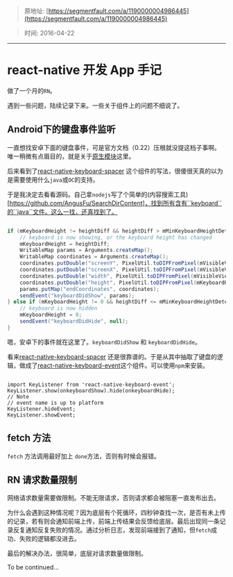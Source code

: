 > 原地址: [https://segmentfault.com/a/1190000004986445](https://segmentfault.com/a/1190000004986445)

> 时间: 2016-04-22

-------------

# react-native 开发 App 手记

做了一个月的``RN``。

遇到一些问题，陆续记录下来。一些关于组件上的问题不细说了。

## Android下的键盘事件监听

一直想找安卓下面的键盘事件，可是官方文档（0.22）压根就没提这档子事啊。唯一稍微有点眉目的，就是关于[原生模块](http://reactnative.cn/docs/0.22/native-modules-android.html#%E5%8F%91%E9%80%81%E4%BA%8B%E4%BB%B6%E5%88%B0javascript)这里。

后来看到了[react-native-keyboard-spacer](https://github.com/Andr3wHur5t/react-native-keyboard-spacer/blob/master/KeyboardSpacer.js) 这个组件的写法，很傻很天真的以为是需要使用什么``java``或``OC``的支持。

于是我决定去看看源码。自己拿``nodejs``写了个简单的(内容搜索工具)[https://github.com/AngusFu/SearchDirContent]，找到所有含有``keyboard``的``java``文件。这么一找，还真找到了。

```java

if (mKeyboardHeight != heightDiff && heightDiff > mMinKeyboardHeightDetected) {
    // keyboard is now showing, or the keyboard height has changed
    mKeyboardHeight = heightDiff;
    WritableMap params = Arguments.createMap();
    WritableMap coordinates = Arguments.createMap();
    coordinates.putDouble("screenY", PixelUtil.toDIPFromPixel(mVisibleViewArea.bottom));
    coordinates.putDouble("screenX", PixelUtil.toDIPFromPixel(mVisibleViewArea.left));
    coordinates.putDouble("width", PixelUtil.toDIPFromPixel(mVisibleViewArea.width()));
    coordinates.putDouble("height", PixelUtil.toDIPFromPixel(mKeyboardHeight));
    params.putMap("endCoordinates", coordinates);
    sendEvent("keyboardDidShow", params);
} else if (mKeyboardHeight != 0 && heightDiff <= mMinKeyboardHeightDetected) {
    // keyboard is now hidden
    mKeyboardHeight = 0;
    sendEvent("keyboardDidHide", null);
}

```

嗯，安卓下的事件就在这里了。``keyboardDidShow`` 和 ``keyboardDidHide``。

看来[react-native-keyboard-spacer](https://github.com/Andr3wHur5t/react-native-keyboard-spacer/blob/master/KeyboardSpacer.js) 还是很靠谱的。于是从其中抽取了键盘的逻辑，做成了[react-native-keyboard-event](https://github.com/AngusFu/react-native-keyboard-event)这个组件。可以使用``npm``来安装。

```

import KeyListener from 'react-native-keyboard-event';
KeyListener.show(onkeyboardShow).hide(onkeyboardHide);
// Note
// event name is up to platform
KeyListener.hideEvent;
KeyListener.showEvent;

```

## fetch 方法

``fetch`` 方法调用最好加上 ``done``方法，否则有时候会报错。

## RN 请求数量限制

网络请求数量需要做限制。不能无限请求，否则请求都会被阻塞一直发布出去。

为什么会遇到这种情况呢？因为底层有个死循环，四秒钟查找一次，是否有未上传的记录，若有则会通知前端上传，前端上传结果会反馈给底层。最后出现同一条记录反复通知反复失败的情况。通过分析日志，发现前端接到了通知，但``fetch``成功、失败的逻辑都没进去。

最后的解决办法，很简单，底层对请求数量做限制。


To be continued...


